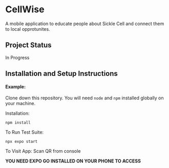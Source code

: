 
# CellWise
A mobile application to educate people about Sickle Cell and connect them to local opprotunites.

## Project Status
In Progress

## Installation and Setup Instructions

#### Example:  

Clone down this repository. You will need `node` and `npm` installed globally on your machine.  

Installation:

`npm install`  

To Run Test Suite:  

`npx expo start` 

To Visit App: Scan QR from console

**YOU NEED EXPO GO INSTALLED ON YOUR PHONE TO ACCESS**
